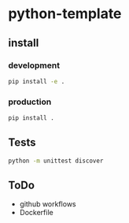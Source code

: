 # python-template

## install

### development

```bash
pip install -e .
```

### production

```bash
pip install .
```

## Tests

```bash
python -m unittest discover
```

## ToDo

* github workflows
* Dockerfile

